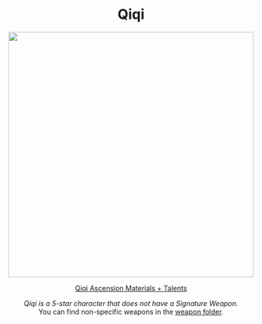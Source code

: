 <body>
  <div align="center">
    <h1> Qiqi </h1>
<img src="https://wiki.hoyolab.com/_ipx/f_webp/https://bbs.hoyolab.com/hoyowiki/picture/character/%25E4%25B8%2583%25E4%25B8%2583/avatar.png" width=500>
<p></p>
<a href="">Qiqi Ascension Materials + Talents</a><br>
<p></p>
<i>Qiqi is a 5-star character that does not have a Signature Weapon.</i><br>
You can find non-specific weapons in the <a href="https://github.com/lihgrandini/characterstp/tree/main/Weapons">weapon folder</a>.
  </div>
</body>
